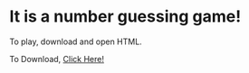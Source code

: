 # It is a number guessing game!

To play, download and open HTML.

To Download, <a href="https://github.com/RafsanAmin/guessingGame/archive/refs/heads/master.zip">Click Here!</a>
